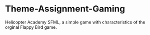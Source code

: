 # Theme-Assignment-Gaming
Helicopter Academy SFML, a simple game with characteristics of the orginal Flappy Bird game.
